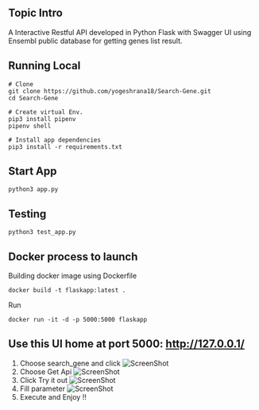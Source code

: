 ## Topic Intro
A Interactive Restful API developed in Python Flask with Swagger UI using Ensembl public database for getting genes list result.

## Running Local
```
# Clone 
git clone https://github.com/yogeshrana18/Search-Gene.git
cd Search-Gene

# Create virtual Env.
pip3 install pipenv
pipenv shell

# Install app dependencies
pip3 install -r requirements.txt
```

## Start App
```
python3 app.py
```

## Testing
```
python3 test_app.py
```

## Docker process to launch
Building docker image using Dockerfile
```
docker build -t flaskapp:latest .
```
Run 
```
docker run -it -d -p 5000:5000 flaskapp
```

## Use this UI home at port 5000: http://127.0.0.1/

1. Choose search_gene and click
  ![ScreenShot](https://github.com/yogeshrana18/Search-Gene/blob/master/Scr_shots/gene1.png?raw=true)
2. Choose Get Api 
  ![ScreenShot](https://github.com/yogeshrana18/Search-Gene/blob/master/Scr_shots/gene2.png?raw=true)
3. Click Try it out
  ![ScreenShot](https://github.com/yogeshrana18/Search-Gene/blob/master/Scr_shots/gene3.png?raw=true)
4. Fill parameter 
  ![ScreenShot](https://github.com/yogeshrana18/Search-Gene/blob/master/Scr_shots/gene4.png?raw=true)
5. Execute and Enjoy !!
